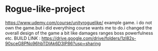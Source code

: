 # Rogue-like-project
https://www.udemy.com/course/unityroguelike/ example game. i do not own the game.but i did everything course wants me to do.i changed the overall design of the game a bit like damages ranges boss powerfulness etc.
BUILD LINK : https://drive.google.com/drive/folders/1zI82s-90sceG8PNo96hbTDIAk6D3lP86?usp=sharing
